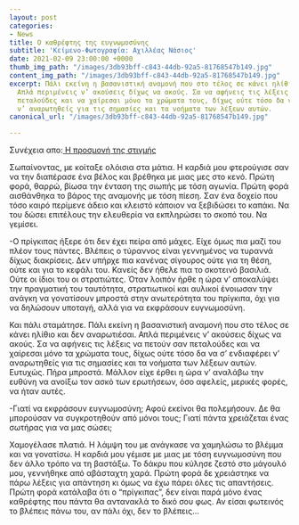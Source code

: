 ```yaml
---
layout: post
categories:
- News
title: Ο καθρέφτης της ευγνωμοσύνης
subtitle: 'Κείμενο-Φωτογραφία: Αχιλλέας Νάσιος'
date: 2021-02-09 23:00:00 +0000
thumb_img_path: "/images/3db93bff-c843-44db-92a5-81768547b149.jpg"
content_img_path: "/images/3db93bff-c843-44db-92a5-81768547b149.jpg"
excerpt: Πάλι εκείνη η βασανιστική αναμονή που στο τέλος σε κάνει ηλίθιο και δεν αναρωτιέσαι.
  Απλά περιμένεις ν’ ακούσεις δίχως να ακούς. Σα να αφήνεις τις λέξεις να πετούν σαν
  πεταλούδες και να χαίρεσαι μόνο τα χρώματα τους, δίχως ούτε τόσο δα να σ’ ενδιαφέρει
  ν’ αναρωτηθείς για τις σημασίες και τα νοήματα των λέξεων αυτών.
canonical_url: "/images/3db93bff-c843-44db-92a5-81768547b149.jpg"

---
```

Συνέχεια απο:<a href="https://hocusphotus.com/posts/anodus-46/" target="blank"> Η προσμονή της στιγμής</a>

Σωπαίνοντας, με κοίταξε ολόισια στα μάτια. Η καρδιά μου φτερούγισε σαν να την διαπέρασε ένα βέλος και βρέθηκα με μιας μες στο κενό. Πρώτη φορά, θαρρώ, βίωσα την ένταση της σιωπής με τόση αγωνία. Πρώτη φορά αισθάνθηκα το βάρος της αναμονής με τόση πίεση. Σαν ένα δοχείο που τόσο καιρό περίμενε άδειο και κλειστό κάποιον να ξεβιδώσει το καπάκι. Να του δώσει επιτέλους την ελευθερία να εκπληρώσει το σκοπό του. Να γεμίσει.

\-Ο πρίγκιπας ήξερε ότι δεν έχει πείρα από μάχες. Είχε όμως πια μαζί του πλέον τους πάντες. Βλέπεις ο τύραννος είναι γεννημένος να τυραννά δίχως διακρίσεις. Δεν υπήρχε πια κανένας σίγουρος ούτε για τη θέση, ούτε και για το κεφάλι του. Κανείς δεν ήθελε πια το σκοτεινό βασιλιά. Ούτε οι ίδιοι του οι στρατιώτες. Όταν λοιπόν ήρθε η ώρα ν’ αποκαλύψει την πραγματική του ταυτότητα, στρατιωτικοί και αυλικοί ένοιωσαν την ανάγκη να γονατίσουν μπροστά στην ανωτερότητα του πρίγκιπα, όχι για να δηλώσουν υποταγή, αλλά για να εκφράσουν ευγνωμοσύνη.

Και πάλι σταμάτησε. Πάλι εκείνη η βασανιστική αναμονή που στο τέλος σε κάνει ηλίθιο και δεν αναρωτιέσαι. Απλά περιμένεις ν’ ακούσεις δίχως να ακούς. Σα να αφήνεις τις λέξεις να πετούν σαν πεταλούδες και να χαίρεσαι μόνο τα χρώματα τους, δίχως ούτε τόσο δα να σ’ ενδιαφέρει ν’ αναρωτηθείς για τις σημασίες και τα νοήματα των λέξεων αυτών. Ευτυχώς. Πήρα μπροστά. Μάλλον είχε έρθει η ώρα ν’ αναλάβω την ευθύνη να ανοίξω τον ασκό των ερωτήσεων, όσο αφελείς, μερικές φορές, να ήταν αυτές.

\-Γιατί να εκφράσουν ευγνωμοσύνη; Αφού εκείνοι θα πολεμήσουν. Δε θα μπορούσαν να συγκροτηθούν από μόνοι τους; Γιατί πάντα χρειάζεται ένας σωτήρας για να μας σώσει;

Χαμογέλασε πλατιά. Η λάμψη του με ανάγκασε να χαμηλώσω το βλέμμα και να γονατίσω. Η καρδιά μου γέμισε με μιας με τόση ευγνωμοσύνη που δεν άλλο τρόπο να τη βαστάξω. Το δάκρυ που κύλησε ζεστό στο μάγουλό μου, γεννήθηκε από αβάσταχτη χαρά. Πρώτη φορά δε χρειάστηκε να πάρω λέξεις για απάντηση κι όμως να έχω πάρει όλες τις απαντήσεις. Πρώτη φορά κατάλαβα ότι ο “πρίγκιπας”, δεν είναι παρά μόνο ένας καθρέφτης που πάντα θα αντανακλά το δικό σου φως. Αν είσαι φωτεινός το βλέπεις πάνω του, αν πάλι όχι, δεν το βλέπεις…